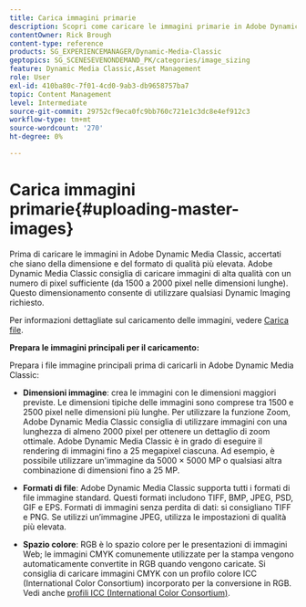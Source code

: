 ```yaml
---
title: Carica immagini primarie
description: Scopri come caricare le immagini primarie in Adobe Dynamic Media Classic.
contentOwner: Rick Brough
content-type: reference
products: SG_EXPERIENCEMANAGER/Dynamic-Media-Classic
geptopics: SG_SCENESEVENONDEMAND_PK/categories/image_sizing
feature: Dynamic Media Classic,Asset Management
role: User
exl-id: 410ba80c-7f01-4cd0-9ab3-db9658757ba7
topic: Content Management
level: Intermediate
source-git-commit: 29752cf9eca0fc9bb760c721e1c3dc8e4ef912c3
workflow-type: tm+mt
source-wordcount: '270'
ht-degree: 0%

---
```


# Carica immagini primarie{#uploading-master-images}

Prima di caricare le immagini in Adobe Dynamic Media Classic, accertati che siano della dimensione e del formato di qualità più elevata. Adobe Dynamic Media Classic consiglia di caricare immagini di alta qualità con un numero di pixel sufficiente (da 1500 a 2000 pixel nelle dimensioni lunghe). Questo dimensionamento consente di utilizzare qualsiasi Dynamic Imaging richiesto.

Per informazioni dettagliate sul caricamento delle immagini, vedere [Carica file](uploading-files.md#uploading_files).

**Prepara le immagini principali per il caricamento:**

Prepara i file immagine principali prima di caricarli in Adobe Dynamic Media Classic:

* **Dimensioni immagine**: crea le immagini con le dimensioni maggiori previste. Le dimensioni tipiche delle immagini sono comprese tra 1500 e 2500 pixel nelle dimensioni più lunghe. Per utilizzare la funzione Zoom, Adobe Dynamic Media Classic consiglia di utilizzare immagini con una lunghezza di almeno 2000 pixel per ottenere un dettaglio di zoom ottimale. Adobe Dynamic Media Classic è in grado di eseguire il rendering di immagini fino a 25 megapixel ciascuna. Ad esempio, è possibile utilizzare un&#39;immagine da 5000 × 5000 MP o qualsiasi altra combinazione di dimensioni fino a 25 MP.

* **Formati di file**: Adobe Dynamic Media Classic supporta tutti i formati di file immagine standard. Questi formati includono TIFF, BMP, JPEG, PSD, GIF e EPS. Formati di immagini senza perdita di dati: si consigliano TIFF e PNG. Se utilizzi un’immagine JPEG, utilizza le impostazioni di qualità più elevata.

* **Spazio colore**: RGB è lo spazio colore per le presentazioni di immagini Web; le immagini CMYK comunemente utilizzate per la stampa vengono automaticamente convertite in RGB quando vengono caricate. Si consiglia di caricare immagini CMYK con un profilo colore ICC (International Color Consortium) incorporato per la conversione in RGB. Vedi anche [profili ICC (International Color Consortium)](/help/using/icc-profiles.md).
